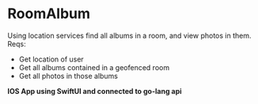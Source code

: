 # RoomAlbum
Using location services find all albums in a room, and view photos in them.
Reqs:

- Get location of user
- Get all albums contained in a geofenced room
- Get all photos in those albums

**IOS App using SwiftUI and connected to go-lang api**
